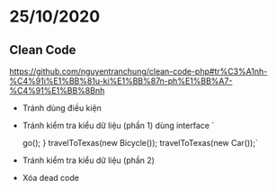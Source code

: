 # 25/10/2020
## Clean Code
https://github.com/nguyentranchung/clean-code-php#tr%C3%A1nh-%C4%91i%E1%BB%81u-ki%E1%BB%87n-ph%E1%BB%A7-%C4%91%E1%BB%8Bnh
- Tránh dùng điều kiện
- Tránh kiểm tra kiểu dữ liệu (phần 1) dùng interface
`

    
    <?php 
    
      interface Traveler{
          public function go();
      }
    
      class Bicycle implements Traveler{
        public function go(){
          echo "go Bicycle";
        }
      }
    
      class Car implements Traveler{
        public function go(){
          echo "go by cars";
        }
      }
    
      function travelToTexas(Traveler $traveler){
          $traveler->go();
      }
    
      travelToTexas(new Bicycle());
      travelToTexas(new Car());`
      
- Tránh kiểm tra kiểu dữ liệu (phần 2)
- Xóa dead code
